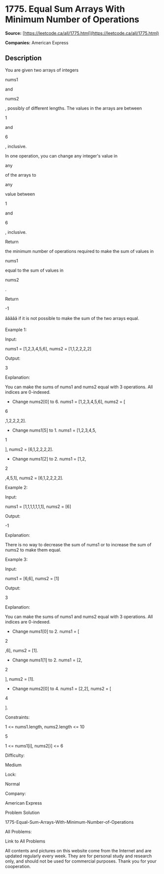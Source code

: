 # 1775. Equal Sum Arrays With Minimum Number of Operations

**Source:** [https://leetcode.ca/all/1775.html](https://leetcode.ca/all/1775.html)

**Companies:** American Express

## Description

You are given two arrays of integers

nums1

and

nums2

, possibly of different lengths. The values in the arrays are between

1

and

6

, inclusive.

In one operation, you can change any integer's value in

any

of the arrays to

any

value between

1

and

6

, inclusive.

Return

the minimum number of operations required to make the sum of values in

nums1

equal to the sum of values in

nums2

.

Return

-1

âââââ if it is not possible to make the sum of the two arrays equal.

Example 1:

Input:

nums1 = [1,2,3,4,5,6], nums2 = [1,1,2,2,2,2]

Output:

3

Explanation:

You can make the sums of nums1 and nums2 equal with 3 operations. All indices are 0-indexed.
- Change nums2[0] to 6. nums1 = [1,2,3,4,5,6], nums2 = [

6

,1,2,2,2,2].
- Change nums1[5] to 1. nums1 = [1,2,3,4,5,

1

], nums2 = [6,1,2,2,2,2].
- Change nums1[2] to 2. nums1 = [1,2,

2

,4,5,1], nums2 = [6,1,2,2,2,2].

Example 2:

Input:

nums1 = [1,1,1,1,1,1,1], nums2 = [6]

Output:

-1

Explanation:

There is no way to decrease the sum of nums1 or to increase the sum of nums2 to make them equal.

Example 3:

Input:

nums1 = [6,6], nums2 = [1]

Output:

3

Explanation:

You can make the sums of nums1 and nums2 equal with 3 operations. All indices are 0-indexed.
- Change nums1[0] to 2. nums1 = [

2

,6], nums2 = [1].
- Change nums1[1] to 2. nums1 = [2,

2

], nums2 = [1].
- Change nums2[0] to 4. nums1 = [2,2], nums2 = [

4

].

Constraints:

1 <= nums1.length, nums2.length <= 10

5

1 <= nums1[i], nums2[i] <= 6

Difficulty:

Medium

Lock:

Normal

Company:

American Express

Problem Solution

1775-Equal-Sum-Arrays-With-Minimum-Number-of-Operations

All Problems:

Link to All Problems

All contents and pictures on this website come from the Internet and are updated regularly every week. They are for personal study and research only, and should not be used for commercial purposes. Thank you for your cooperation.

